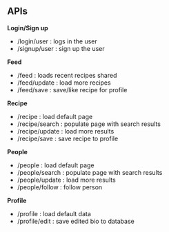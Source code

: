 ## **APIs**
**Login/Sign up**
 - /login/user : logs in the user
 - /signup/user : sign up the user
 
 **Feed**
 - /feed : loads recent recipes shared
 - /feed/update : load more recipes
 - /feed/save : save/like recipe for profile
 
**Recipe**
 - /recipe : load default page
 - /recipe/search : populate page with search results
 - /recipe/update : load more results
 - /recipe/save : save recipe to profile

**People**
 - /people : load default page
 - /people/search : populate page with search results
 - /people/update : load more results
 - /people/follow : follow person

**Profile**
 - /profile : load default data
 - /profile/edit : save edited bio to database

